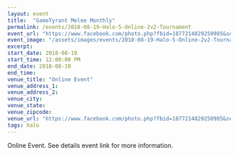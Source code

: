 ```yaml
---
layout: event
title:  "GameTyrant Melee Monthly"
permalink: /events/2018-08-19-Halo-5-Online-2v2-Tournament
event_url: "https://www.facebook.com/photo.php?fbid=1877214829250985&set=gm.695060014170425&type=3&theater&ifg=1"
event_image: "/assets/images/events/2018-08-19-Halo-5-Online-2v2-Tournament.jpg"
excerpt: 
start_date: 2018-08-19
start_time: 12:00:00 PM
end_date: 2018-08-19
end_time: 
venue_title: "Online Event"
venue_address_1: 
venue_address_2:
venue_city: 
venue_state: 
venue_zipcode: 
venue_url: "https://www.facebook.com/photo.php?fbid=1877214829250985&set=gm.695060014170425&type=3&theater&ifg=1"
tags: halo
---
```


Online Event. See details event link for more information.